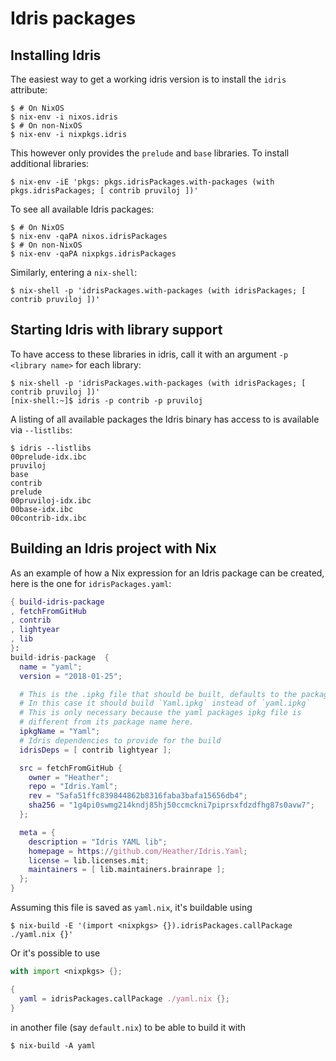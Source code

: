 # Idris packages

## Installing Idris

The easiest way to get a working idris version is to install the `idris` attribute:

```
$ # On NixOS
$ nix-env -i nixos.idris
$ # On non-NixOS
$ nix-env -i nixpkgs.idris
```

This however only provides the `prelude` and `base` libraries. To install additional libraries:

```
$ nix-env -iE 'pkgs: pkgs.idrisPackages.with-packages (with pkgs.idrisPackages; [ contrib pruviloj ])'
```

To see all available Idris packages:
```
$ # On NixOS
$ nix-env -qaPA nixos.idrisPackages
$ # On non-NixOS
$ nix-env -qaPA nixpkgs.idrisPackages
```

Similarly, entering a `nix-shell`:
```
$ nix-shell -p 'idrisPackages.with-packages (with idrisPackages; [ contrib pruviloj ])'
```

## Starting Idris with library support

To have access to these libraries in idris, call it with an argument `-p <library name>` for each library:

```
$ nix-shell -p 'idrisPackages.with-packages (with idrisPackages; [ contrib pruviloj ])'
[nix-shell:~]$ idris -p contrib -p pruviloj
```

A listing of all available packages the Idris binary has access to is available via `--listlibs`:

```
$ idris --listlibs
00prelude-idx.ibc
pruviloj
base
contrib
prelude
00pruviloj-idx.ibc
00base-idx.ibc
00contrib-idx.ibc
```

## Building an Idris project with Nix

As an example of how a Nix expression for an Idris package can be created, here is the one for `idrisPackages.yaml`:

```nix
{ build-idris-package
, fetchFromGitHub
, contrib
, lightyear
, lib
}:
build-idris-package  {
  name = "yaml";
  version = "2018-01-25";

  # This is the .ipkg file that should be built, defaults to the package name
  # In this case it should build `Yaml.ipkg` instead of `yaml.ipkg`
  # This is only necessary because the yaml packages ipkg file is
  # different from its package name here.
  ipkgName = "Yaml";
  # Idris dependencies to provide for the build
  idrisDeps = [ contrib lightyear ];

  src = fetchFromGitHub {
    owner = "Heather";
    repo = "Idris.Yaml";
    rev = "5afa51ffc839844862b8316faba3bafa15656db4";
    sha256 = "1g4pi0swmg214kndj85hj50ccmckni7piprsxfdzdfhg87s0avw7";
  };

  meta = {
    description = "Idris YAML lib";
    homepage = https://github.com/Heather/Idris.Yaml;
    license = lib.licenses.mit;
    maintainers = [ lib.maintainers.brainrape ];
  };
}
```

Assuming this file is saved as `yaml.nix`, it's buildable using

```
$ nix-build -E '(import <nixpkgs> {}).idrisPackages.callPackage ./yaml.nix {}'
```

Or it's possible to use

```nix
with import <nixpkgs> {};

{
  yaml = idrisPackages.callPackage ./yaml.nix {};
}
```

in another file (say `default.nix`) to be able to build it with

```
$ nix-build -A yaml
```
